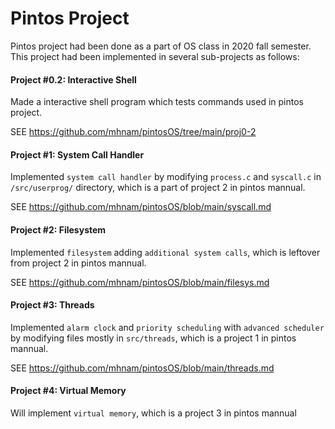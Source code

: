 # Pintos Project
 
Pintos project had been done as a part of OS class in 2020 fall semester. This project had been implemented in several sub-projects as follows:

#### Project #0.2: Interactive Shell
Made a interactive shell program which tests commands used in pintos project.

SEE https://github.com/mhnam/pintosOS/tree/main/proj0-2

#### Project #1: System Call Handler
Implemented ``system call handler`` by modifying ``process.c`` and ``syscall.c`` in ``/src/userprog/`` directory, which is a part of project 2 in pintos mannual.

SEE https://github.com/mhnam/pintosOS/blob/main/syscall.md

#### Project #2: Filesystem
Implemented ``filesystem`` adding ``additional system calls``, which is leftover from project 2 in pintos mannual.

SEE https://github.com/mhnam/pintosOS/blob/main/filesys.md

#### Project #3: Threads
Implemented ``alarm clock`` and ``priority scheduling`` with ``advanced scheduler`` by modifying files mostly in ``src/threads``, which is a project 1 in pintos mannual.

SEE https://github.com/mhnam/pintosOS/blob/main/threads.md

#### Project #4: Virtual Memory
Will implement ``virtual memory``, which is a project 3 in pintos mannual

